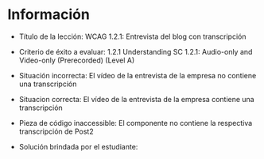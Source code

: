 # Información

- Título de la lección: WCAG 1.2.1: Entrevista del blog con transcripción
- Criterio de éxito a evaluar: 1.2.1 Understanding SC 1.2.1: Audio-only and Video-only (Prerecorded) (Level A)
- Situación incorrecta: El vídeo de la entrevista de la empresa no contiene una transcripción
- Situacion correcta: El vídeo de la entrevista de la empresa contiene una transcripción
- Pieza de código inaccessible: El componente no contiene la respectiva transcripción de Post2

- Solución brindada por el estudiante:
